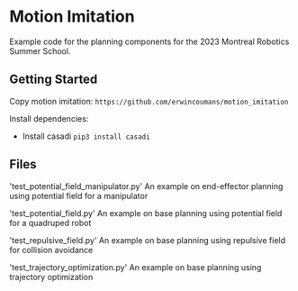 # Motion Imitation

Example code for the planning components for the 2023 Montreal Robotics Summer School.

## Getting Started

Copy motion imitation: `https://github.com/erwincoumans/motion_imitation`

Install dependencies:
- Install casadi `pip3 install casadi`



## Files
'test_potential_field_manipulator.py'
An example on end-effector planning using potential field for a manipulator 

'test_potential_field.py'
An example on base planning using potential field for a quadruped robot 

'test_repulsive_field.py'
An example on base planning using repulsive field for collision avoidance

'test_trajectory_optimization.py'
An example on base planning using trajectory optimization
